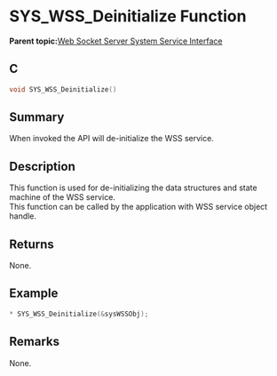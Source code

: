 # SYS\_WSS\_Deinitialize Function

**Parent topic:**[Web Socket Server System Service Interface](GUID-9DCBB817-ECC8-46C6-954B-F6B0D8F5C0BC.md)

## C

```c
void SYS_WSS_Deinitialize()
```

## Summary

When invoked the API will de-initialize the WSS service.

## Description

This function is used for de-initializing the data structures and state machine of the WSS service.<br />This function can be called by the application with WSS service object handle.

## Returns

None.

## Example

```c
* SYS_WSS_Deinitialize(&sysWSSObj);
```

## Remarks

None.

